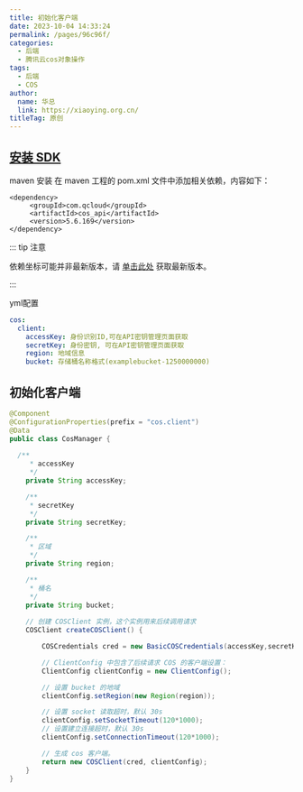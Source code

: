```yaml
---
title: 初始化客户端
date: 2023-10-04 14:33:24
permalink: /pages/96c96f/
categories: 
  - 后端
  - 腾讯云cos对象操作
tags: 
  - 后端
  - COS
author: 
  name: 华总
  link: https://xiaoying.org.cn/
titleTag: 原创
---
```

## [安装 SDK](https://cloud.tencent.com/document/product/436/10199)

maven 安装 在 maven 工程的 pom.xml 文件中添加相关依赖，内容如下：

```shell
<dependency>
     <groupId>com.qcloud</groupId>
     <artifactId>cos_api</artifactId>
     <version>5.6.169</version>
</dependency>
```

::: tip 注意

 依赖坐标可能并非最新版本，请 [单击此处](https://mvnrepository.com/artifact/com.qcloud/cos_api) 获取最新版本。

:::

yml配置

```yml
cos:
  client:
    accessKey: 身份识别ID,可在API密钥管理页面获取  
    secretKey: 身份密钥, 可在API密钥管理页面获取
    region: 地域信息
    bucket: 存储桶名称格式(examplebucket-1250000000)
```

## 初始化客户端

```java
@Component
@ConfigurationProperties(prefix = "cos.client")
@Data
public class CosManager {
  
  /**
     * accessKey
     */
    private String accessKey;

    /**
     * secretKey
     */
    private String secretKey;

    /**
     * 区域
     */
    private String region;

    /**
     * 桶名
     */
    private String bucket;
  
    // 创建 COSClient 实例，这个实例用来后续调用请求
    COSClient createCOSClient() {

        COSCredentials cred = new BasicCOSCredentials(accessKey,secretKey);

        // ClientConfig 中包含了后续请求 COS 的客户端设置：
        ClientConfig clientConfig = new ClientConfig();

        // 设置 bucket 的地域
        clientConfig.setRegion(new Region(region));

        // 设置 socket 读取超时，默认 30s
        clientConfig.setSocketTimeout(120*1000);
        // 设置建立连接超时，默认 30s
        clientConfig.setConnectionTimeout(120*1000);

        // 生成 cos 客户端。
        return new COSClient(cred, clientConfig);
    }
}
```


